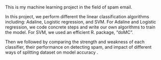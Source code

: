 This is my machine learning project in the field of spam email. 

In this project, we perform different the linear classification algorithms including: Adaline, Logistic regression, and SVM. For Adaline and Logistic regression, we code concrete steps and write our own algorithms to train the model. For SVM, we used an efficient R. package, “doMC”.

Then we followed by comparing the strength and weakness of each classifier, their performance on detecting spam, and impact of different ways of splitting dataset on model accuracy . 

